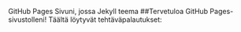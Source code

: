 GitHub Pages Sivuni, jossa Jekyll teema
##Tervetuloa GitHub Pages-sivustolleni!
Täältä löytyvät tehtäväpalautukset:
